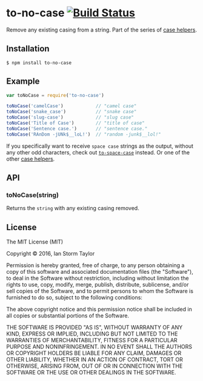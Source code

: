 
# to-no-case [![Build Status](https://travis-ci.org/ianstormtaylor/to-no-case.svg?branch=master)](https://travis-ci.org/ianstormtaylor/to-no-case)

Remove any existing casing from a string. Part of the series of [case helpers](https://github.com/ianstormtaylor/to-case).


## Installation

```
$ npm install to-no-case
```


## Example

```js
var toNoCase = require('to-no-case')

toNoCase('camelCase')            // "camel case"
toNoCase('snake_case')           // "snake case"
toNoCase('slug-case')            // "slug case"
toNoCase('Title of Case')        // "title of case"
toNoCase('Sentence case.')       // "sentence case."
toNoCase('RAnDom -jUNk$__loL!')  // "random -junk$__lol!"
```

If you specifically want to receive `space case` strings as the output, without any other odd characters, check out [`to-space-case`](https://github.com/ianstormtaylor/to-space-case) instead. Or one of the other [case helpers](https://github.com/ianstormtaylor/to-case).


## API

### toNoCase(string)
  
Returns the `string` with any existing casing removed.


## License

The MIT License (MIT)

Copyright &copy; 2016, Ian Storm Taylor

Permission is hereby granted, free of charge, to any person obtaining a copy of this software and associated documentation files (the "Software"), to deal in the Software without restriction, including without limitation the rights to use, copy, modify, merge, publish, distribute, sublicense, and/or sell copies of the Software, and to permit persons to whom the Software is furnished to do so, subject to the following conditions:

The above copyright notice and this permission notice shall be included in all copies or substantial portions of the Software.

THE SOFTWARE IS PROVIDED "AS IS", WITHOUT WARRANTY OF ANY KIND, EXPRESS OR IMPLIED, INCLUDING BUT NOT LIMITED TO THE WARRANTIES OF MERCHANTABILITY, FITNESS FOR A PARTICULAR PURPOSE AND NONINFRINGEMENT. IN NO EVENT SHALL THE AUTHORS OR COPYRIGHT HOLDERS BE LIABLE FOR ANY CLAIM, DAMAGES OR OTHER LIABILITY, WHETHER IN AN ACTION OF CONTRACT, TORT OR OTHERWISE, ARISING FROM, OUT OF OR IN CONNECTION WITH THE SOFTWARE OR THE USE OR OTHER DEALINGS IN THE SOFTWARE.
